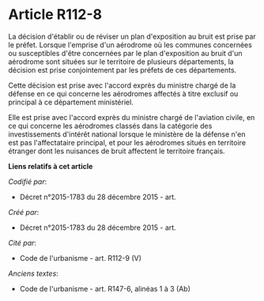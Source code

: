 # Article R112-8

La décision d'établir ou de réviser un plan d'exposition au bruit est prise par le préfet. Lorsque l'emprise d'un aérodrome
où les communes concernées ou susceptibles d'être concernées par le plan d'exposition au bruit d'un aérodrome sont situées
sur le territoire de plusieurs départements, la décision est prise conjointement par les préfets de ces départements.

Cette décision est prise avec l'accord exprès du ministre chargé de la défense en ce qui concerne les aérodromes affectés à
titre exclusif ou principal à ce département ministériel.

Elle est prise avec l'accord exprès du ministre chargé de l'aviation civile, en ce qui concerne les aérodromes classés dans
la catégorie des investissements d'intérêt national lorsque le ministère de la défense n'en est pas l'affectataire principal,
et pour les aérodromes situés en territoire étranger dont les nuisances de bruit affectent le territoire français.

**Liens relatifs à cet article**

_Codifié par_:

  - Décret n°2015-1783 du 28 décembre 2015 - art.

_Créé par_:

  - Décret n°2015-1783 du 28 décembre 2015 - art.

_Cité par_:

  - Code de l'urbanisme - art. R112-9 (V)

_Anciens textes_:

  - Code de l'urbanisme - art. R147-6, alinéas 1 à 3 (Ab)
